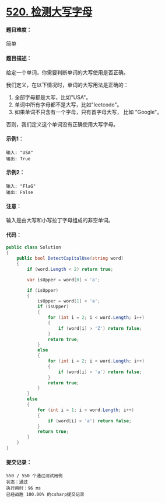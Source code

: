 # [520. 检测大写字母](https://leetcode-cn.com/classic/problems/detect-capital/description/)

#### 题目难度：

简单

#### 题目描述：

给定一个单词，你需要判断单词的大写使用是否正确。

我们定义，在以下情况时，单词的大写用法是正确的：

1. 全部字母都是大写，比如"USA"。
2. 单词中所有字母都不是大写，比如"leetcode"。
3. 如果单词不只含有一个字母，只有首字母大写， 比如 "Google"。

否则，我们定义这个单词没有正确使用大写字母。

#### 示例1：

```
输入: "USA"
输出: True
```

#### 示例2：

```
输入: "FlaG"
输出: False
```

#### 注意：

输入是由大写和小写拉丁字母组成的非空单词。

#### 代码：

```c#
public class Solution
{
    public bool DetectCapitalUse(string word)
    {
        if (word.Length < 2) return true;

        var isUpper = word[0] < 'a';

        if (isUpper)
        {
            isUpper = word[1] < 'a';
            if (isUpper)
            {
                for (int i = 2; i < word.Length; i++)
                {
                    if (word[i] > 'Z') return false;
                }
                return true;
            }
            else
            {
                for (int i = 2; i < word.Length; i++)
                {
                    if (word[i] < 'a') return false;
                }
                return true;
            }
        }
        else
        {
            for (int i = 1; i < word.Length; i++)
            {
                if (word[i] < 'a') return false;
            }
            return true;
        }
    }
}
```

#### 提交记录：

```
550 / 550 个通过测试用例
状态：通过
执行用时：96 ms
已经战胜 100.00% 的csharp提交记录
```

